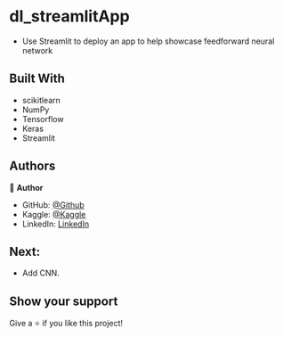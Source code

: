# dl_streamlitApp

- Use Streamlit to deploy an app to help showcase feedforward neural network

## Built With

- scikitlearn
- NumPy
- Tensorflow
- Keras
- Streamlit
  
## Authors

👤 **Author**

- GitHub: [@Github](https://github.com/Abdona)
- Kaggle: [@Kaggle](https://www.kaggle.com/abdulrahmannaser)
- LinkedIn: [LinkedIn](https://www.linkedin.com/in/abdulrahmannaserelawady/)

## Next:
- Add CNN.

## Show your support

Give a ⭐️ if you like this project!
